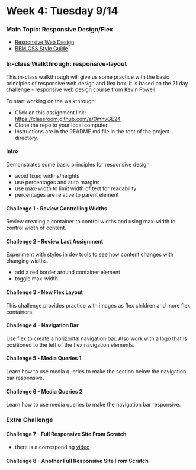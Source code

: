 # Week 4: Tuesday 9/14

### Main Topic: Responsive Design/Flex

* [Responsive Web Design](../html-css-intro/layout/responsive-web-design/)
* [BEM CSS Style Guide](https://scalablecss.com/static/BEM-cheat-sheet-c5d485af76bc3ec0fd23140951861136.pdf)

### In-class Walkthrough: responsive-layout

This in-class walkthrough will give us some practice with the basic principles of responsive web design and flex box. It is based on the 21 day challenge - responsive web design course from Kevin Powell.

To start working on the walkthrough:

* Click on this assignment link: [h](https://classroom.github.com/a/0mhvGE24)[ttps://classroom.github.com/a/0mhvGE24](https://classroom.github.com/a/jWzAwxxA)
* Clone the repo to your local computer.
* Instructions are in the README.md file in the root of the project directory.

#### Intro

Demonstrates some basic principles for responsive design

* avoid fixed widths/heights
* use percentages and auto margins
* use max-width to limit width of text for readability
* percentages are relative to parent element

#### Challenge 1 - Review Controlling Widths

Review creating a container to control widths and using max-width to control width of content.

#### Challenge 2 - Review Last Assignment

Experiment with styles in dev tools to see how content changes with changing widths.

* add a red border around container element
* toggle max-width

#### Challenge 3 - New Flex Layout

This challenge provides practice with images as flex children and more flex containers.

#### Challenge 4 - Navigation Bar

Use flex to create a horizontal navigation bar. Also work with a logo that is positioned to the left of the flex navigation elements.

#### Challenge 5 - Media Queries 1

Learn how to use media queries to make the section below the navigation bar responsive.

#### Challenge 6 - Media Queries 2

Learn how to use media queries to make the navigation bar responsive.

### Extra Challenge

#### Challenge 7 - Full Responsive Site From Scratch

* there is a corresponding [video](https://www.youtube.com/watch?v=bn-DQCifeQQ)

#### Challenge 8 - Another Full Responsive Site From Scratch

